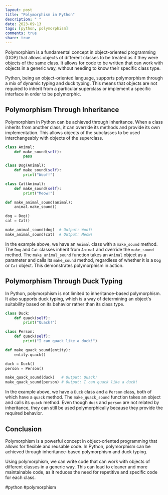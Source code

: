 ```yaml
---
layout: post
title: "Polymorphism in Python"
description: " "
date: 2023-09-13
tags: [python, polymorphism]
comments: true
share: true
---
```


Polymorphism is a fundamental concept in object-oriented programming (OOP) that allows objects of different classes to be treated as if they were objects of the same class. It allows for code to be written that can work with objects in a generic way, without needing to know their specific class type.

Python, being an object-oriented language, supports polymorphism through a mix of dynamic typing and duck typing. This means that objects are not required to inherit from a particular superclass or implement a specific interface in order to be polymorphic.

## Polymorphism Through Inheritance

Polymorphism in Python can be achieved through inheritance. When a class inherits from another class, it can override its methods and provide its own implementation. This allows objects of the subclasses to be used interchangeably with objects of the superclass.

```python
class Animal:
    def make_sound(self):
        pass

class Dog(Animal):
    def make_sound(self):
        print("Woof!")

class Cat(Animal):
    def make_sound(self):
        print("Meow!")

def make_animal_sound(animal):
    animal.make_sound()

dog = Dog()
cat = Cat()

make_animal_sound(dog)  # Output: Woof!
make_animal_sound(cat)  # Output: Meow!
```

In the example above, we have an `Animal` class with a `make_sound` method. The `Dog` and `Cat` classes inherit from `Animal` and override the `make_sound` method. The `make_animal_sound` function takes an `Animal` object as a parameter and calls its `make_sound` method, regardless of whether it is a `Dog` or `Cat` object. This demonstrates polymorphism in action.

## Polymorphism Through Duck Typing

In Python, polymorphism is not limited to inheritance-based polymorphism. It also supports duck typing, which is a way of determining an object's suitability based on its behavior rather than its class type.

```python
class Duck:
    def quack(self):
        print("Quack!")

class Person:
    def quack(self):
        print("I can quack like a duck!")

def make_quack_sound(entity):
    entity.quack()

duck = Duck()
person = Person()

make_quack_sound(duck)   # Output: Quack!
make_quack_sound(person) # Output: I can quack like a duck!
```

In the example above, we have a `Duck` class and a `Person` class, both of which have a `quack` method. The `make_quack_sound` function takes an object and calls its `quack` method. Even though `duck` and `person` are not related by inheritance, they can still be used polymorphically because they provide the required behavior.

## Conclusion

Polymorphism is a powerful concept in object-oriented programming that allows for flexible and reusable code. In Python, polymorphism can be achieved through inheritance-based polymorphism and duck typing.

Using polymorphism, we can write code that can work with objects of different classes in a generic way. This can lead to cleaner and more maintainable code, as it reduces the need for repetitive and specific code for each class.

#python #polymorphism